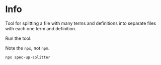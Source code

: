 # Info

Tool for splitting a file with many terms and definitions into separate files with each one term and definition.

Run the tool:

Note the `npx`, not `npm`.

```
npx spec-up-splitter
```
